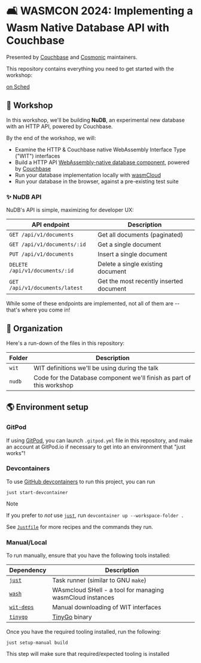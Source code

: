 # 🛋 WASMCON 2024: Implementing a Wasm Native Database API with Couchbase

Presented by [Couchbase][couchbase] and [Cosmonic][cosmonic] maintainers.

This repository contains everything you need to get started with the workshop:

[on Sched](https://wasmcon24.sched.com/event/ceac3a35d773d3c7498156218db7e22e)

[cosmonic]: https://cosmonic.com/
[couchbase]: https://couchbase.com/

## 👷 Workshop

In this workshop, we'll be building **NuDB**, an experimental new database with an HTTP API,
powered by Couchbase.

By the end of the workshop, we will:

- Examine the HTTP & Couchbase native WebAssembly Interface Type ("WIT") interfaces
- Build a HTTP API [WebAssembly-native database component][wasmcloud-docs-component], powered by [Couchbase][couchbase]
- Run your database implementation locally with [wasmCloud][wasmcloud]
- Run your database in the browser, against a pre-existing test suite

[wasmcloud-docs-component]: https://wasmcloud.com/docs/concepts/components
[wasmCloud]: https://wasmcloud.com

### ✨ NuDB API

NuDB's API is simple, maximizing for developer UX:

| API endpoint                   | Description                             |
|--------------------------------|-----------------------------------------|
| `GET /api/v1/documents`        | Get all documents (paginated)           |
| `GET /api/v1/documents/:id`    | Get a single document                   |
| `PUT /api/v1/documents`        | Insert a single document                |
| `DELETE /api/v1/documents/:id` | Delete a single existing document       |
| `GET /api/v1/documents/latest` | Get the most recently inserted document |

While some of these endpoints are implemented, not all of them are -- that's where you come in!

## 📂 Organization

Here's a run-down of the files in this repository:

| Folder | Description                                                           |
|--------|-----------------------------------------------------------------------|
| `wit`  | WIT definitions we'll be using during the talk                        |
| `nudb` | Code for the Database component we'll finish as part of this workshop |

## 🌎 Environment setup

### GitPod

If using [GitPod][gitpod], you can launch `.gitpod.yml` file in this repository, and make an account at GitPod.io if necessary to get into an environment that "just works"!

[gitpod]: https://gitpod.io

### Devcontainers

To use [GitHub devcontainers][devcontainers] to run this project, you can run

```console
just start-devcontainer
```

> [!NOTE]
> If you prefer to *not* use [`just`][just], run `devcontainer up --workspace-folder .`
>
> See [`Justfile`](./Justfile) for more recipes and the commands they run.

[devcontainers]: https://github.com/devcontainers/cli

### Manual/Local

To run manually, ensure that you have the following tools installed:

| Dependency             | Description                                               |
|------------------------|-----------------------------------------------------------|
| [`just`][just]         | Task runner (similar to GNU `make`)                       |
| [`wash`][wash]         | WAsmcloud SHell - a tool for managing wasmCloud instances |
| [`wit-deps`][wit-deps] | Manual downloading of WIT interfaces                      |
| [`tinygo`][tinygo]     | [TinyGo][tinygo] binary                                   |

[just]: https://github.com/casey/just
[wash]: https://wasmcloud.com/docs/installation
[tinygo]: https://tinygo.org/
[wit-deps]: https://github.com/bytecodealliance/wit-deps

Once you have the required tooling installed, run the following:

```console
just setup-manual build
```

This step will make sure that required/expected tooling is installed

